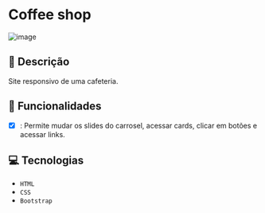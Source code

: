 # Coffee shop
![image](https://github.com/user-attachments/assets/e593814c-fe09-4ed9-9f55-39a01cd74aae)

## 📑 Descrição
Site responsivo de uma cafeteria.

## 🎯 Funcionalidades
- [x] : Permite mudar os slides do carrosel, acessar cards, clicar em botões e acessar links. 

## 💻 Tecnologias 
- `HTML`
- `CSS`
- `Bootstrap`
  
